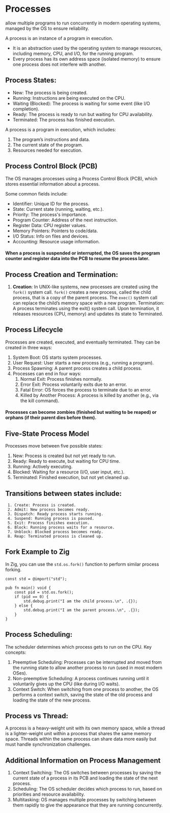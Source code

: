# Processes 
allow multiple programs to run concurrently in modern operating systems, managed by the OS to ensure reliability. 

A process is an instance of a program in execution. 
- It is an abstraction used by the operating system to manage resources, including memory, CPU, and I/O, for the running program.
- Every process has its own address space (isolated memory) to ensure one process does not interfere with another.

## Process States:
- New: The process is being created.
- Running: Instructions are being executed on the CPU.
- Waiting (Blocked): The process is waiting for some event (like I/O completion).
- Ready: The process is ready to run but waiting for CPU availability.
- Terminated: The process has finished execution.

A process is a program in execution, which includes:
1. The program’s instructions and data.
2. The current state of the program.
3. Resources needed for execution.

## Process Control Block (PCB)
The OS manages processes using a Process Control Block (PCB), which stores essential information about a process. 

Some common fields include:
- Identifier: Unique ID for the process.
- State: Current state (running, waiting, etc.).
- Priority: The process's importance.
- Program Counter: Address of the next instruction.
- Register Data: CPU register values.
- Memory Pointers: Pointers to code/data.
- I/O Status: Info on files and devices.
- Accounting: Resource usage information.
#### When a process is suspended or interrupted, the OS saves the program counter and register data into the PCB to resume the process later.

## Process Creation and Termination:
1. **Creation**: In UNIX-like systems, new processes are created using the `fork()` system call. `fork()` creates a new process, called the child process, that is a copy of the parent process. The `exec()` system call can replace the child’s memory space with a new program.
Termination: A process terminates using the exit() system call. Upon termination, it releases resources (CPU, memory) and updates its state to Terminated.
## Process Lifecycle
Processes are created, executed, and eventually terminated. They can be created in three ways:

1. System Boot: OS starts system processes.
2. User Request: User starts a new process (e.g., running a program).
3. Process Spawning: A parent process creates a child process.
4. Processes can end in four ways:
   1. Normal Exit: Process finishes normally.
   2. Error Exit: Process voluntarily exits due to an error.
   3. Fatal Error: OS forces the process to terminate due to an error.
   4. Killed by Another Process: A process is killed by another (e.g., via the kill command).

#### Processes can become zombies (finished but waiting to be reaped) or orphans (if their parent dies before them).

## Five-State Process Model
Processes move between five possible states:

1. New: Process is created but not yet ready to run.
2. Ready: Ready to execute, but waiting for CPU time.
3. Running: Actively executing.
4. Blocked: Waiting for a resource (I/O, user input, etc.).
5. Terminated: Finished execution, but not yet cleaned up.
  
## Transitions between states include:
     1. Create: Process is created.
     2. Admit: New process becomes ready.
     3. Dispatch: Ready process starts running.
     4. Suspend: Running process is paused.
     5. Exit: Process finishes execution.
     6. Block: Running process waits for a resource.
     7. Unblock: Blocked process becomes ready.
     8. Reap: Terminated process is cleaned up.
   
## Fork Example to Zig
In Zig, you can use the `std.os.fork()` function to perform similar process forking.

```zig
const std = @import("std");

pub fn main() void {
    const pid = std.os.fork();
    if (pid == 0) {
        std.debug.print("I am the child process.\n", .{});
    } else {
        std.debug.print("I am the parent process.\n", .{});
    }
}
```
## Process Scheduling:
The scheduler determines which process gets to run on the CPU. Key concepts:
1. Preemptive Scheduling: Processes can be interrupted and moved from the running state to allow another process to run (used in most modern OSes).
2. Non-preemptive Scheduling: A process continues running until it voluntarily gives up the CPU (like during I/O waits).
3. Context Switch: When switching from one process to another, the OS performs a context switch, saving the state of the old process and loading the state of the new process.

## Process vs Thread:
A process is a heavy-weight unit with its own memory space, while a thread is a lighter-weight unit within a process that shares the same memory space. Threads within the same process can share data more easily but must handle synchronization challenges.

## Additional Information on Process Management
1. Context Switching: The OS switches between processes by saving the current state of a process in its PCB and loading the state of the next process.
2. Scheduling: The OS scheduler decides which process to run, based on priorities and resource availability.
3. Multitasking: OS manages multiple processes by switching between them rapidly to give the appearance that they are running concurrently.

